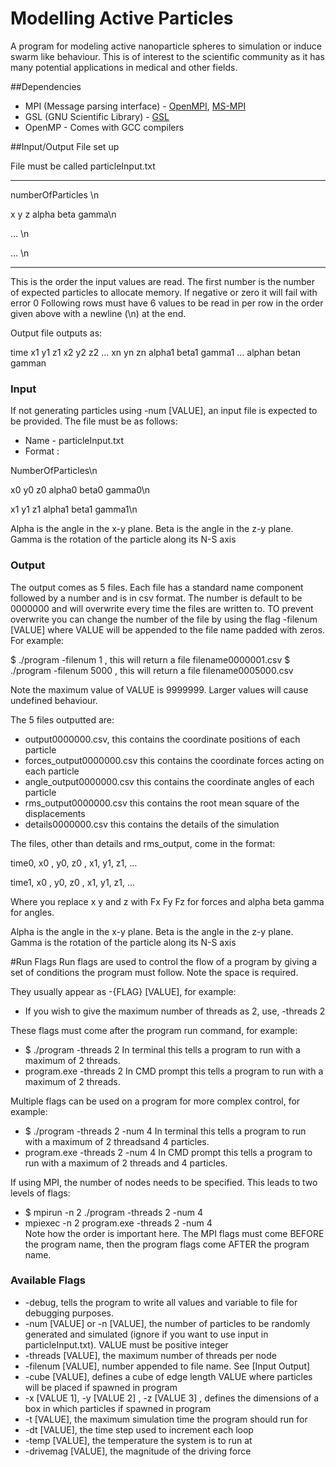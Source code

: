 # Modelling Active Particles

A program for modeling active nanoparticle spheres to simulation or induce swarm like behaviour. This is of interest to the scientific community as it has many potential applications in medical and other fields.

##Dependencies
* MPI (Message parsing interface) - [OpenMPI](https://www.open-mpi.org/), [MS-MPI](https://msdn.microsoft.com/en-us/library/bb524831(v=vs.85).aspx)
* GSL (GNU Scientific Library) - [GSL](https://www.gnu.org/software/gsl/)
* OpenMP - Comes with GCC compilers 

##Input/Output
File set up

File must be called particleInput.txt

----------------------------------

numberOfParticles \n

x y z alpha beta gamma\n

... \n

... \n

---------------------------------------------------

This is the order the input values are read.
The first number is the number of expected particles to allocate memory. If
negative or zero it will fail with error 0
Following rows must have 6 values to be read in per row in the order given above
with a newline (\n) at the end.  


Output file outputs as:

time x1 y1 z1 x2 y2 z2 ... xn yn zn alpha1 beta1 gamma1 ... alphan betan gamman


### Input 

If not generating particles using -num [VALUE], an input file is expected to be provided. The file must be as follows:

* Name - particleInput.txt
* Format :

 NumberOfParticles\n

 x0  y0  z0 alpha0 beta0 gamma0\n   

 x1  y1  z1 alpha1 beta1 gamma1\n

 Alpha is the angle in the x-y plane. Beta is the angle in the z-y plane. Gamma is the rotation of the particle along its N-S axis 



### Output

The output comes as 5 files. Each file has a standard name component followed by a number and is in csv format. The number is default to be 0000000 and will overwrite every time the files are written to. TO prevent overwrite you can change the number of the file by using the flag -filenum [VALUE] where VALUE will be appended to the file name padded with zeros. For example:

$ ./program -filenum 1 , this will return a file filename0000001.csv
$ ./program -filenum 5000 , this will return a file filename0005000.csv

Note the maximum value of VALUE is 9999999. Larger values will cause undefined behaviour.

The 5 files outputted are:
* output0000000.csv, this contains the coordinate positions of each particle
* forces_output0000000.csv this contains the coordinate forces acting on each particle
* angle_output0000000.csv this contains the coordinate angles of each particle
* rms_output0000000.csv this contains the root mean square of the displacements
* details0000000.csv this contains the details of the simulation


The files, other than details and rms_output, come in the format:

time0, x0 , y0, z0 , x1, y1, z1, ...

time1, x0 , y0, z0 , x1, y1, z1, ...

Where you replace x y and z with Fx Fy Fz for forces and alpha beta gamma for angles. 

Alpha is the angle in the x-y plane. Beta is the angle in the z-y plane. Gamma is the rotation of the particle along its N-S axis 


#Run Flags
Run flags are used to control the flow of a program by giving a set of conditions the program must follow. Note the space is required.

They usually appear as -{FLAG} [VALUE], for example:

* If you wish to give the maximum number of threads as 2, use, -threads 2

These flags must come after the program run command, for example:

* $ ./program -threads 2  In terminal this tells a program to run with a maximum of 2 threads.
* program.exe -threads 2  In CMD prompt this tells a program to run with a maximum of 2 threads.

Multiple flags can be used on a program for more complex control, for example:

* $ ./program -threads 2 -num 4  In terminal this tells a program to run with a maximum of 2 threadsand 4 particles.
* program.exe -threads 2 -num 4  In CMD prompt this tells a program to run with a maximum of 2 threads and 4 particles.

If using MPI, the number of nodes needs to be specified. This leads to two levels of flags:

* $ mpirun -n 2 ./program -threads 2 -num 4  
* mpiexec -n 2 program.exe -threads 2 -num 4  
Note how the order is important here. The MPI flags must come BEFORE the program name, then the program flags come AFTER the program name. 

### Available Flags
* -debug, tells the program to write all values and variable to file for debugging purposes.
* -num [VALUE] or -n [VALUE], the number of particles to be randomly generated and simulated (ignore if you want to use input in particleInput.txt). VALUE must be positive integer
* -threads [VALUE], the maximum number of threads per node
* -filenum [VALUE], number appended to file name. See [Input Output]
* -cube [VALUE], defines a cube of edge length VALUE where particles will be placed if spawned in program
* -x [VALUE 1], -y [VALUE 2] , -z [VALUE 3] , defines the dimensions of a box in which particles if spawned in program
* -t [VALUE], the maximum simulation time the program should run for
* -dt [VALUE], the time step used to increment each loop
* -temp [VALUE], the temperature the system is to run at
* -drivemag [VALUE], the magnitude of the driving force

